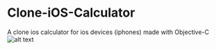 # Clone-iOS-Calculator
A clone ios calculator for ios devices (iphones) made with Objective-C
![alt text](https://drive.google.com/drive/u/2/my-drive)
